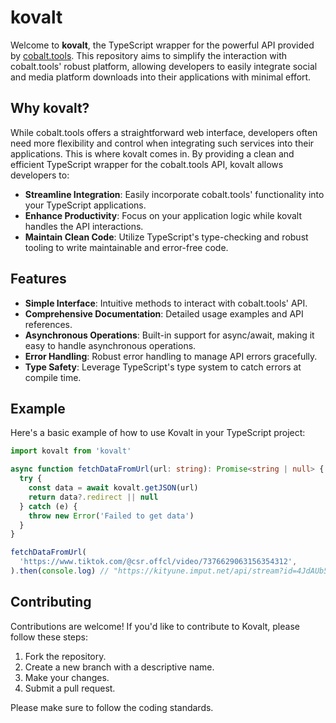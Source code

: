 # kovalt

Welcome to **kovalt**, the TypeScript wrapper for the powerful API provided by [cobalt.tools](https://cobalt.tools/). This repository aims to simplify the interaction with cobalt.tools' robust platform, allowing developers to easily integrate social and media platform downloads into their applications with minimal effort.

## Why kovalt?

While cobalt.tools offers a straightforward web interface, developers often need more flexibility and control when integrating such services into their applications. This is where kovalt comes in. By providing a clean and efficient TypeScript wrapper for the cobalt.tools API, kovalt allows developers to:

- **Streamline Integration**: Easily incorporate cobalt.tools' functionality into your TypeScript applications.
- **Enhance Productivity**: Focus on your application logic while kovalt handles the API interactions.
- **Maintain Clean Code**: Utilize TypeScript's type-checking and robust tooling to write maintainable and error-free code.

## Features

- **Simple Interface**: Intuitive methods to interact with cobalt.tools' API.
- **Comprehensive Documentation**: Detailed usage examples and API references.
- **Asynchronous Operations**: Built-in support for async/await, making it easy to handle asynchronous operations.
- **Error Handling**: Robust error handling to manage API errors gracefully.
- **Type Safety**: Leverage TypeScript's type system to catch errors at compile time.

## Example

Here's a basic example of how to use Kovalt in your TypeScript project:

```typescript
import kovalt from 'kovalt'

async function fetchDataFromUrl(url: string): Promise<string | null> {
  try {
    const data = await kovalt.getJSON(url)
    return data?.redirect || null
  } catch (e) {
    throw new Error('Failed to get data')
  }
}

fetchDataFromUrl(
  'https://www.tiktok.com/@csr.offcl/video/7376629063156354312',
).then(console.log) // "https://kityune.imput.net/api/stream?id=4JdAUb5X9M..."
```

## Contributing

Contributions are welcome! If you'd like to contribute to Kovalt, please follow these steps:

1.  Fork the repository.
2.  Create a new branch with a descriptive name.
3.  Make your changes.
4.  Submit a pull request.

Please make sure to follow the coding standards.
